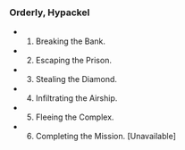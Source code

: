 ### Orderly, Hypackel

- 1. Breaking the Bank.
- 2. Escaping the Prison.
- 3. Stealing the Diamond.
- 4. Infiltrating the Airship.
- 5. Fleeing the Complex.
- 6. Completing the Mission. [Unavailable]